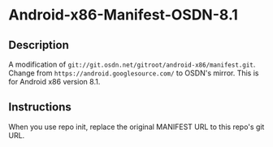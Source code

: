# Android-x86-Manifest-OSDN-8.1
## Description
A modification of `git://git.osdn.net/gitroot/android-x86/manifest.git`. Change from `https://android.googlesource.com/` to OSDN's mirror. This is for Android x86 version 8.1.

## Instructions
When you use repo init, replace the original MANIFEST URL to this repo's git URL.
